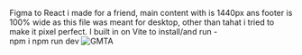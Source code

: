 Figma to React i made for a friend,
main content with is 1440px ans footer is 100% wide as this file was meant for desktop,
other than tahat i tried to make it pixel perfect.
I built in on Vite
to install/and run -  
npm i
npm run dev
![GMTA](https://user-images.githubusercontent.com/84022755/214844494-4c74bc35-c2b7-465f-b70a-70bd07b4ae00.gif)
